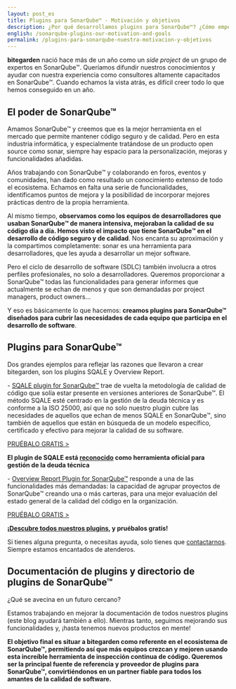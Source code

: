 ```yaml
---
layout: post_es
title: Plugins para SonarQube™ - Motivación y objetivos 
description: ¿Por qué desarrollamos plugins para SonarQube™? ¿Cómo empezamos este proyecto de calidad de código? Descubre todos los beneficios de extender las funcionalidades de sonar, así como las razones detrás de bitegarden y de dos de nuestros plugins más éxitosos. 
english: /sonarqube-plugins-our-motivation-and-goals
permalink: /plugins-para-sonarqube-nuestra-motivacion-y-objetivos
---
```


**bitegarden** nació hace más de un año como un *side project* de un grupo de expertos en SonarQube™. Queríamos difundir nuestros conocimientos y ayudar con nuestra experiencia como consultores altamente capacitados en SonarQube™. Cuando echamos la vista atrás, es difícil creer todo lo que hemos conseguido en un año. 
 

## El poder de SonarQube™ 

Amamos SonarQube™ y creemos que es la mejor herramienta en el mercado que permite mantener código seguro y de calidad. Pero en esta industria informática, y especialmente tratándose de un producto open source como sonar, siempre hay espacio para la personalización, mejoras y funcionalidades añadidas.

Años trabajando con SonarQube™ y colaborando en foros, eventos y comunidades, han dado como resultado un conocimiento extenso de todo el ecosistema. Echamos en falta una serie de funcionalidades, identificamos puntos de mejora y la posibilidad de incorporar mejores prácticas dentro de la propia herramienta.

Al mismo tiempo, **observamos como los equipos de desarrolladores que usaban SonarQube™ de manera intensiva, mejoraban la calidad de su código día a día. Hemos visto el impacto que tiene SonarQube™ en el desarrollo de código seguro y de calidad**.
Nos encanta su aproximación y la compartimos completamente: sonar es una herramienta para desarrolladores, que les ayuda a desarrollar un mejor software. 

Pero el ciclo de desarrollo de software (SDLC) también involucra a otros perfiles profesionales, no solo a desarrolladores. Queremos proporcionar a SonarQube™ todas las funcionalidades para generar informes que actualmente se echan de menos y que son demandadas por project managers, product owners... 

Y eso es básicamente lo que hacemos: **creamos plugins para SonarQube™ diseñados para cubrir las necesidades de cada equipo que participa en el desarrollo de software**.

## Plugins para SonarQube™ 

Dos grandes ejemplos para reflejar las razones que llevaron a crear bitegarden, son los plugins SQALE y Overview Report.  

\- [SQALE plugin for SonarQube™](https://www.bitegarden.com/es/sonarqube-sqale) trae de vuelta la metodología de calidad de código que solía estar presente en versiones anteriores de SonarQube™. 
El método SQALE esté centrado en la gestión de la deuda técnica y es conforme a la ISO 25000, así que no solo nuestro plugin cubre las necesidades de aquellos que echan de menos SQALE en SonarQube™, sino también de aquellos que están en búsqueda de un modelo específico, certificado y efectivo para mejorar la calidad de su software. 

<a href="/es/sonarqube-sqale-trial-form" class="btn btn-primary btn-call-to-action fancybox">PRUÉBALO GRATIS ></a>

**El plugin de SQALE está [reconocido](http://www.sqale.org/tools) como herramienta oficial para gestión de la deuda técnica**

\- [Overview Report Plugin for SonarQube™](https://www.bitegarden.com/es/sonarqube-overview) responde a una de las funcionalidades más demandadas: la capacidad de agrupar proyectos de SonarQube™ creando una o más carteras, para una mejor evaluación del estado general de la calidad del código en la organización.

<a href="/es/sonarqube-overview-trial-form" class="btn btn-primary btn-call-to-action fancybox">PRUÉBALO GRATIS ></a>

**¡[Descubre todos nuestros plugins](https://www.bitegarden.com/es/products/), y pruébalos gratis!** 

Si tienes alguna pregunta, o necesitas ayuda, solo tienes que [contactarnos](https://www.bitegarden.com/contact/). 
Siempre estamos encantados de atenderos.

## Documentación de plugins y directorio de plugins de SonarQube™ 

¿Qué se avecina en un futuro cercano?

Estamos trabajando en mejorar la documentación de todos nuestros plugins (este blog ayudará también a ello). Mientras tanto, seguimos mejorando sus funcionalidades y, ¡hasta tenemos nuevos productos en mente!

**El objetivo final es situar a bitegarden como referente en el ecosistema de SonarQube™, permitiendo así que más equipos crezcan y mejoren usando esta increíble herramienta de inspección continua de código. Queremos ser la principal fuente de referencia y proveedor de plugins para SonarQube™, convirtiéndonos en un partner fiable para todos los amantes de la calidad de software.**


